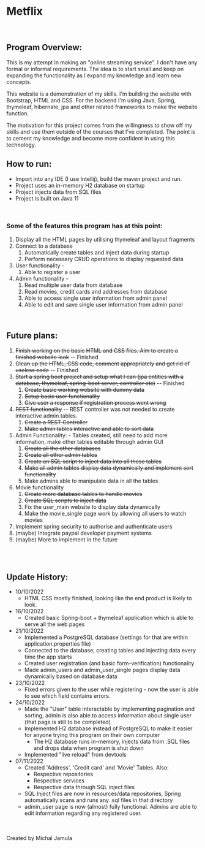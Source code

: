 # **Metflix**


<br>

## Program Overview:

This is my attempt in making an "online streaming service". I don't have any formal or informal requirements. The idea is to start small and keep on expanding the functionality as I expand my knowledge and learn new concepts.


This website is a demonstration of my skills. I'm building the website with Bootstrap, HTML and CSS.
For the backend I'm using Java, Spring, thymeleaf, hibernate, jpa and other related frameworks to make the website function.



The motivation for this project comes from the willingness to show off my skills and use them outside of the courses that I've completed. The point is to cement my knowledge and become more confident in using this technology.
<br>

## How to run:
 + Import into any IDE (I use Intellij), build the maven project and run. 
 + Project uses an in-memory H2 database on startup
 + Project injects data from SQL files
 + Project is built on Java 11

<br>

### Some of the features this program has at this point:
1. Display all the HTML pages by utilising thymeleaf and layout fragments
2. Connect to a database
   1. Automatically create tables and inject data during startup
   2. Perform necessary CRUD operations to display requested data
3. User functionality - 
   1. Able to register a user
4. Admin functionality - 
   1. Read multiple user data from database
   2. Read movies, credit cards and addresses from database
   3. Able to access single user information from admin panel
   4. Able to edit and save single user information from admin panel
   
<br>

## Future plans:
1. ~~Finish working on the basic HTML and CSS files. Aim to create a finished website look~~ --  Finished
2. ~~Clean up the HTML, CSS code, comment appropriately and get rid of useless code~~ -- Finished
3. ~~Start a spring boot project and setup what I can (jpa entities with a database, thymeleaf, spring-boot server, controller etc)~~ -- Finished
   1. ~~Create basic working website with dummy data~~
   2. ~~Setup basic user functionality~~
   3. ~~Give user a response if registration process went wrong~~
4. ~~REST functionality~~ -- REST controller was not needed to create interactive admin tables.
   1. ~~Create a REST Controller~~
   2. ~~Make admin tables interactive and able to sort data~~
5. Admin Functionality: - Tables created, still need to add more information, make other tables editable through admin GUI
   1. ~~Create all the other databases~~
   2. ~~Create all other admin tables~~
   3. ~~Create an SQL script to inject data into all these tables~~
   4. ~~Make all admin tables display data dynamically and implement sort functionality~~
   5. Make admins able to manipulate data in all the tables
6. Movie functionality
   1. ~~Create more database tables to handle movies~~
   2. ~~Create SQL scripts to inject data~~
   3. Fix the user_main website to display data dynamically
   4. Make the movie_single page work by allowing all users to watch movies
7. Implement spring security to authorise and authenticate users
8. (maybe) Integrate paypal developer payment systems
9. (maybe) More to implement in the future 


<br><br>


## Update History:
- 10/10/2022 
    - HTML CSS mostly finished, looking like the end product is likely to look. 
- 16/10/2022 
  - Created basic Spring-boot + thymeleaf application which is able to serve all the web pages 
- 21/10/2022
    - Implemented a PostgreSQL database (settings for that are within application.properties file)
    - Connected to the database, creating tables and injecting data every time the app starts
    - Created user registration (and basic form-verification) functionality
    - Made admin_users and admin_user_single pages display data dynamically based on database data
- 23/10/2022
  - Fixed errors given to the user while registering - now the user is able to see which field contains errors.
- 24/10/2022
  - Made the "User" table interactable by implementing pagination and sorting, admin is also able to access information about single user (that page is still to be completed)
  - Implemented H2 database instead of PostgreSQL to make it easier for anyone trying this program on their own computer
    - The H2 database runs in-memory, injects data from .SQL files and drops data when program is shut down
  - Implemented "live reload" from devtools
- 07/11/2022
  - Created 'Address', 'Credit card' and 'Movie' Tables. Also:
    - Respective repositories
    - Respective services
    - Respective data through SQL inject files
  - SQL Inject files are now in resources/data repositories, Spring automatically scans and runs any .sql files in that directory
  - admin_user page is now (almost) fully functional. Admins are able to edit information regarding any registered user.



<br><br>
Created by Michal Jamula